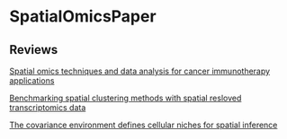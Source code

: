 # SpatialOmicsPaper

## Reviews 

[Spatial omics techniques and data analysis for cancer immunotherapy applications](https://www.sciencedirect.com/science/article/pii/S0958166924000478?dgcid=author)


[Benchmarking spatial clustering methods with spatial resloved transcriptomics data](https://www.nature.com/articles/s41592-024-02215-8)


[The covariance environment defines cellular niches for spatial inference](https://www.nature.com/articles/s41587-024-02193-4)
